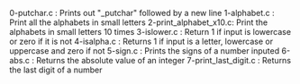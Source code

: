 0-putchar.c : Prints out "_putchar" followed by a new line
1-alphabet.c : Print all the alphabets in small letters
2-print_alphabet_x10.c: Print the alphabets in small letters 10 times
3-islower.c : Return 1 if input is lowercase or zero if it is not
4-isalpha.c : Returns 1 if input is a letter, lowercase or uppercase and zero if not
5-sign.c : Prints the signs of a number inputed
6-abs.c : Returns the absolute value of an integer
7-print_last_digit.c : Returns the last digit of a number

